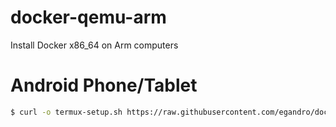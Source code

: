 # docker-qemu-arm

Install Docker x86_64 on Arm computers

# Android Phone/Tablet


```bash
$ curl -o termux-setup.sh https://raw.githubusercontent.com/egandro/docker-qemu-arm/master/termux-setup.sh && chmod 755 ./termux-setup.sh && ./termux-setup.sh
```
